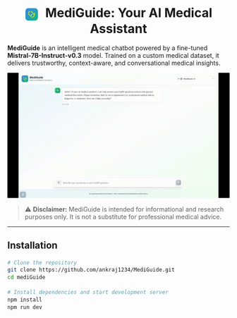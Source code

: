 <div align="center">

<h1>
  <img src="public/logo.png" alt="MediGuide Logo" width="32" style="vertical-align: middle; margin-right: 8px;" />
  MediGuide: Your AI Medical Assistant
</h1>

</div>



**MediGuide** is an intelligent medical chatbot powered by a fine-tuned **Mistral-7B-Instruct-v0.3** model. Trained on a custom medical dataset, it delivers trustworthy, context-aware, and conversational medical insights.


![Demo Preview](demo/demo.gif)


> ⚠️ **Disclaimer:** MediGuide is intended for informational and research purposes only. It is not a substitute for professional medical advice.

---

## Installation

```bash
# Clone the repository
git clone https://github.com/ankraj1234/MediGuide.git
cd mediGuide

# Install dependencies and start development server
npm install
npm run dev

